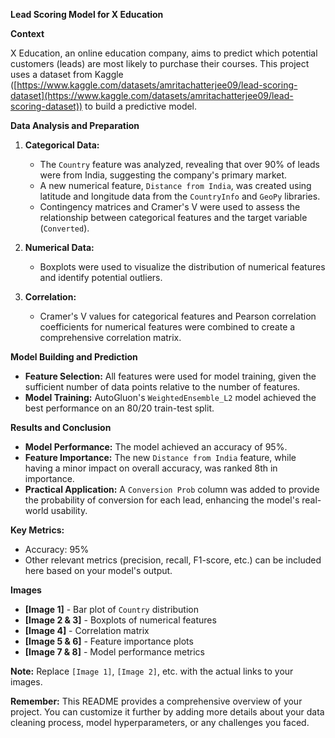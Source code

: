 **Lead Scoring Model for X Education**

**Context**

X Education, an online education company, aims to predict which potential customers (leads) are most likely to purchase their courses. This project uses a dataset from Kaggle ([https://www.kaggle.com/datasets/amritachatterjee09/lead-scoring-dataset](https://www.kaggle.com/datasets/amritachatterjee09/lead-scoring-dataset)) to build a predictive model.

**Data Analysis and Preparation**

1. **Categorical Data:**
   - The `Country` feature was analyzed, revealing that over 90% of leads were from India, suggesting the company's primary market.
   - A new numerical feature, `Distance from India`, was created using latitude and longitude data from the `CountryInfo` and `GeoPy` libraries.
   - Contingency matrices and Cramer's V were used to assess the relationship between categorical features and the target variable (`Converted`).

2. **Numerical Data:**
   - Boxplots were used to visualize the distribution of numerical features and identify potential outliers.

3. **Correlation:**
   - Cramer's V values for categorical features and Pearson correlation coefficients for numerical features were combined to create a comprehensive correlation matrix.

**Model Building and Prediction**

- **Feature Selection:** All features were used for model training, given the sufficient number of data points relative to the number of features.
- **Model Training:** AutoGluon's `WeightedEnsemble_L2` model achieved the best performance on an 80/20 train-test split.

**Results and Conclusion**

- **Model Performance:** The model achieved an accuracy of 95%.
- **Feature Importance:** The new `Distance from India` feature, while having a minor impact on overall accuracy, was ranked 8th in importance.
- **Practical Application:** A `Conversion Prob` column was added to provide the probability of conversion for each lead, enhancing the model's real-world usability.

**Key Metrics:**

* Accuracy: 95%
* Other relevant metrics (precision, recall, F1-score, etc.) can be included here based on your model's output.

**Images**

* **[Image 1]** - Bar plot of `Country` distribution
* **[Image 2 & 3]** - Boxplots of numerical features
* **[Image 4]** - Correlation matrix
* **[Image 5 & 6]** - Feature importance plots
* **[Image 7 & 8]** - Model performance metrics

**Note:** Replace `[Image 1]`, `[Image 2]`, etc. with the actual links to your images.

**Remember:** This README provides a comprehensive overview of your project. You can customize it further by adding more details about your data cleaning process, model hyperparameters, or any challenges you faced. 
